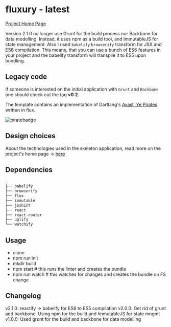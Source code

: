 fluxury - latest
================

[Project Home Page](http://jim-y.me/fluxury/)

Version 2.1.0 no longer use Grunt for the build process nor Backbone for data modelling. Instead, it uses npm as a build tool, and ImmutableJS for state
management. Also I used `babelify` `browserify` transform for JSX and ES6 compilation. This means, that you can use a bunch of ES6 features in your project
and the babelify transform will transpile it to ES5 upon bundling.

## Legacy code

If someone is interested on the initial application with `Grunt` and `Backbone` one should check out the tag **v0.2**.

The template contains an implementation of Dartlang's [Avast, Ye Pirates](https://www.dartlang.org/codelabs/darrrt/) written in flux.

![piratebadge](https://raw.githubusercontent.com/jim-y/fluxury/master/assets/images/piratebadge.png)

## Design choices

About the technologies used in the skeleton application, read more on the project's home page -> [here](http://jim-y.me/fluxury/)

## Dependencies

```bash
.
├── babelify
├── browserify
├── flux
├── immutable
├── jsxhint
├── react
├── react-router
├── uglify
└── watchify
```

## Usage

* clone
* npm run init
* mkdir build
* npm start # this runs the linter and creates the bundle
* npm run watch # this watches for changes and creates the bundle on FS change

## Changelog

v2.1.0: reactify -> babelify for ES6 to ES5 compilation
v2.0.0: Get rid of grunt and backbone. Using npm for the build and ImmutableJS for state mngmt
v1.0.0: Used grunt for the build and backbone for data modelling

